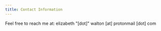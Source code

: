 ```yaml
---
title: Contact Information 
---
```


Feel free to reach me at: elizabeth "[dot]" walton [at] protonmail [dot] com


